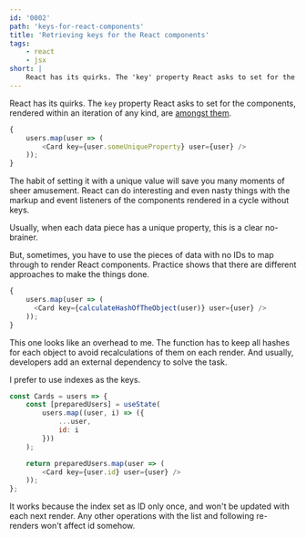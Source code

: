 ```yaml
---
id: '0002'
path: 'keys-for-react-components'
title: 'Retrieving keys for the React components'
tags:
    - react
    - jsx
short: |
    React has its quirks. The 'key' property React asks to set for the components, rendered within an iteration of any kind, are amongst them.
---
```


React has its quirks. The `key` property React asks to set for the components, rendered within an iteration of any kind, are [amongst them](https://reactjs.org/docs/lists-and-keys.html).

```javascript
{
    users.map(user => (
        <Card key={user.someUniqueProperty} user={user} />
    ));
}
```

The habit of setting it with a unique value will save you many moments of sheer amusement. React can do interesting and even nasty things with the markup and event listeners of the components rendered in a cycle without keys.

Usually, when each data piece has a unique property, this is a clear no-brainer.

But, sometimes, you have to use the pieces of data with no IDs to map through to render React components. Practice shows that there are different approaches to make the things done.

```javascript
{
    users.map(user => (
      <Card key={calculateHashOfTheObject(user)} user={user} />
    ));
}
```

This one looks like an overhead to me. The function has to keep all hashes for each object to avoid recalculations of them on each render. And usually, developers add an external dependency to solve the task.

I prefer to use indexes as the keys.

```javascript
const Cards = users => {
    const [preparedUsers] = useState(
        users.map((user, i) => ({
            ...user,
            id: i
        }))
    );

    return preparedUsers.map(user => (
        <Card key={user.id} user={user} />
    ));
};
```

It works because the index set as ID only once, and won't be updated with each next render. Any other operations with the list and following re-renders won't affect id somehow.
